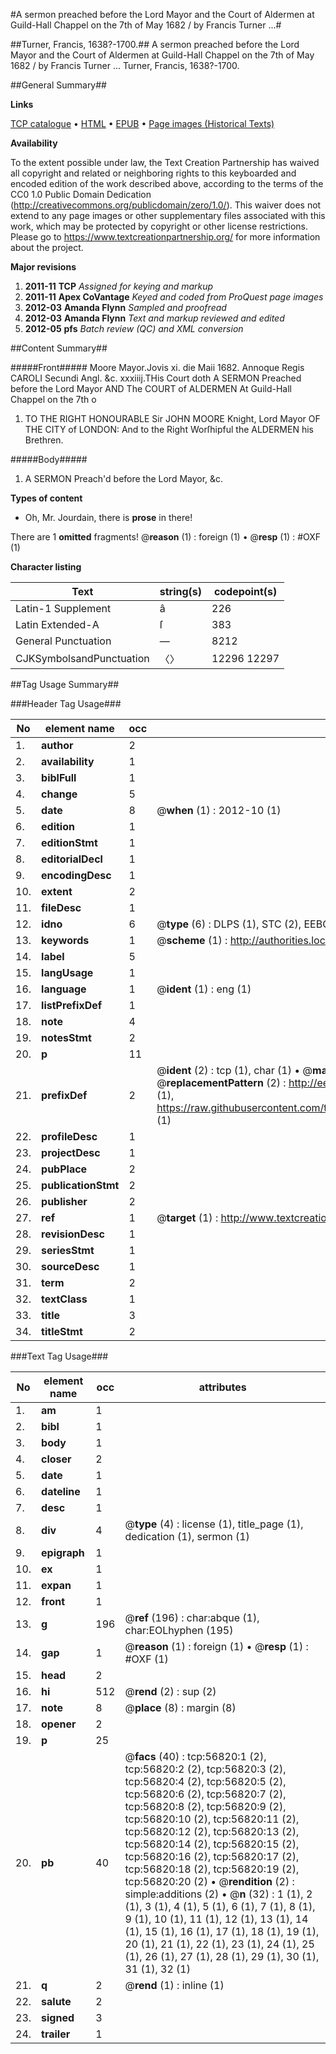 #A sermon preached before the Lord Mayor and the Court of Aldermen at Guild-Hall Chappel on the 7th of May 1682 / by Francis Turner ...#

##Turner, Francis, 1638?-1700.##
A sermon preached before the Lord Mayor and the Court of Aldermen at Guild-Hall Chappel on the 7th of May 1682 / by Francis Turner ...
Turner, Francis, 1638?-1700.

##General Summary##

**Links**

[TCP catalogue](http://www.ota.ox.ac.uk/tcp/)  • 
[HTML](http://tei.it.ox.ac.uk/tcp/Texts-HTML/free/A63/A63880.html)  • 
[EPUB](http://tei.it.ox.ac.uk/tcp/Texts-EPUB/free/A63/A63880.epub) • 
[Page images (Historical Texts)](https://historicaltexts.jisc.ac.uk/eebo-12242334e)

**Availability**

To the extent possible under law, the Text Creation Partnership has waived all copyright and related or neighboring rights to this keyboarded and encoded edition of the work described above, according to the terms of the CC0 1.0 Public Domain Dedication (http://creativecommons.org/publicdomain/zero/1.0/). This waiver does not extend to any page images or other supplementary files associated with this work, which may be protected by copyright or other license restrictions. Please go to https://www.textcreationpartnership.org/ for more information about the project.

**Major revisions**

1. __2011-11__ __TCP__ *Assigned for keying and markup*
1. __2011-11__ __Apex CoVantage__ *Keyed and coded from ProQuest page images*
1. __2012-03__ __Amanda Flynn__ *Sampled and proofread*
1. __2012-03__ __Amanda Flynn__ *Text and markup reviewed and edited*
1. __2012-05__ __pfs__ *Batch review (QC) and XML conversion*

##Content Summary##

#####Front#####
Moore Mayor.Jovis xi. die Maii 1682. Annoque Regis CAROLI Secundi Angl. &c. xxxiiij.THis Court doth A SERMON Preached before the Lord Mayor AND The COURT of ALDERMEN At Guild-Hall Chappel on the 7th o
1. TO THE RIGHT HONOURABLE Sir JOHN MOORE Knight, Lord Mayor OF THE CITY of LONDON: And to the Right Worſhipful the ALDERMEN his Brethren.

#####Body#####

1. A SERMON Preach'd before the Lord Mayor, &c.

**Types of content**

  * Oh, Mr. Jourdain, there is **prose** in there!

There are 1 **omitted** fragments! 
 @__reason__ (1) : foreign (1)  •  @__resp__ (1) : #OXF (1)

**Character listing**


|Text|string(s)|codepoint(s)|
|---|---|---|
|Latin-1 Supplement|â|226|
|Latin Extended-A|ſ|383|
|General Punctuation|—|8212|
|CJKSymbolsandPunctuation|〈〉|12296 12297|

##Tag Usage Summary##

###Header Tag Usage###

|No|element name|occ|attributes|
|---|---|---|---|
|1.|__author__|2||
|2.|__availability__|1||
|3.|__biblFull__|1||
|4.|__change__|5||
|5.|__date__|8| @__when__ (1) : 2012-10 (1)|
|6.|__edition__|1||
|7.|__editionStmt__|1||
|8.|__editorialDecl__|1||
|9.|__encodingDesc__|1||
|10.|__extent__|2||
|11.|__fileDesc__|1||
|12.|__idno__|6| @__type__ (6) : DLPS (1), STC (2), EEBO-CITATION (1), OCLC (1), VID (1)|
|13.|__keywords__|1| @__scheme__ (1) : http://authorities.loc.gov/ (1)|
|14.|__label__|5||
|15.|__langUsage__|1||
|16.|__language__|1| @__ident__ (1) : eng (1)|
|17.|__listPrefixDef__|1||
|18.|__note__|4||
|19.|__notesStmt__|2||
|20.|__p__|11||
|21.|__prefixDef__|2| @__ident__ (2) : tcp (1), char (1)  •  @__matchPattern__ (2) : ([0-9\-]+):([0-9IVX]+) (1), (.+) (1)  •  @__replacementPattern__ (2) : http://eebo.chadwyck.com/downloadtiff?vid=$1&page=$2 (1), https://raw.githubusercontent.com/textcreationpartnership/Texts/master/tcpchars.xml#$1 (1)|
|22.|__profileDesc__|1||
|23.|__projectDesc__|1||
|24.|__pubPlace__|2||
|25.|__publicationStmt__|2||
|26.|__publisher__|2||
|27.|__ref__|1| @__target__ (1) : http://www.textcreationpartnership.org/docs/. (1)|
|28.|__revisionDesc__|1||
|29.|__seriesStmt__|1||
|30.|__sourceDesc__|1||
|31.|__term__|2||
|32.|__textClass__|1||
|33.|__title__|3||
|34.|__titleStmt__|2||


###Text Tag Usage###

|No|element name|occ|attributes|
|---|---|---|---|
|1.|__am__|1||
|2.|__bibl__|1||
|3.|__body__|1||
|4.|__closer__|2||
|5.|__date__|1||
|6.|__dateline__|1||
|7.|__desc__|1||
|8.|__div__|4| @__type__ (4) : license (1), title_page (1), dedication (1), sermon (1)|
|9.|__epigraph__|1||
|10.|__ex__|1||
|11.|__expan__|1||
|12.|__front__|1||
|13.|__g__|196| @__ref__ (196) : char:abque (1), char:EOLhyphen (195)|
|14.|__gap__|1| @__reason__ (1) : foreign (1)  •  @__resp__ (1) : #OXF (1)|
|15.|__head__|2||
|16.|__hi__|512| @__rend__ (2) : sup (2)|
|17.|__note__|8| @__place__ (8) : margin (8)|
|18.|__opener__|2||
|19.|__p__|25||
|20.|__pb__|40| @__facs__ (40) : tcp:56820:1 (2), tcp:56820:2 (2), tcp:56820:3 (2), tcp:56820:4 (2), tcp:56820:5 (2), tcp:56820:6 (2), tcp:56820:7 (2), tcp:56820:8 (2), tcp:56820:9 (2), tcp:56820:10 (2), tcp:56820:11 (2), tcp:56820:12 (2), tcp:56820:13 (2), tcp:56820:14 (2), tcp:56820:15 (2), tcp:56820:16 (2), tcp:56820:17 (2), tcp:56820:18 (2), tcp:56820:19 (2), tcp:56820:20 (2)  •  @__rendition__ (2) : simple:additions (2)  •  @__n__ (32) : 1 (1), 2 (1), 3 (1), 4 (1), 5 (1), 6 (1), 7 (1), 8 (1), 9 (1), 10 (1), 11 (1), 12 (1), 13 (1), 14 (1), 15 (1), 16 (1), 17 (1), 18 (1), 19 (1), 20 (1), 21 (1), 22 (1), 23 (1), 24 (1), 25 (1), 26 (1), 27 (1), 28 (1), 29 (1), 30 (1), 31 (1), 32 (1)|
|21.|__q__|2| @__rend__ (1) : inline (1)|
|22.|__salute__|2||
|23.|__signed__|3||
|24.|__trailer__|1||
